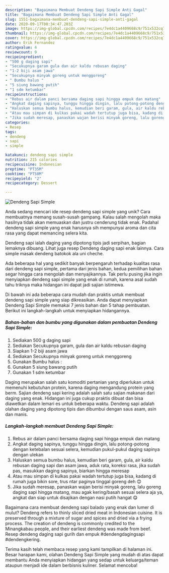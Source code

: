 ```yaml
---
description: "Bagaimana Membuat Dendeng Sapi Simple Anti Gagal"
title: "Bagaimana Membuat Dendeng Sapi Simple Anti Gagal"
slug: 1551-bagaimana-membuat-dendeng-sapi-simple-anti-gagal
date: 2020-09-17T08:34:47.203Z
image: https://img-global.cpcdn.com/recipes/7e4dc1a4409668c9/751x532cq70/dendeng-sapi-simple-foto-resep-utama.jpg
thumbnail: https://img-global.cpcdn.com/recipes/7e4dc1a4409668c9/751x532cq70/dendeng-sapi-simple-foto-resep-utama.jpg
cover: https://img-global.cpcdn.com/recipes/7e4dc1a4409668c9/751x532cq70/dendeng-sapi-simple-foto-resep-utama.jpg
author: Erik Fernandez
ratingvalue: 4
reviewcount: 9
recipeingredient:
- "500 g daging sapi"
- "Secukupnya garam gula dan air kaldu rebusan daging"
- "1-2 biji asam jawa"
- "Secukupnya minyak goreng untuk menggoreng"
- " Bumbu halus "
- "5 siung bawang putih"
- "1 sdm ketumbar"
recipeinstructions:
- "Rebus air dalam panci bersama daging sapi hingga empuk dan matang"
- "Angkat daging sapinya, tunggu hingga dingin, lalu potong-potong dengan ketebalan sesuai selera, kemudian pukul-pukul daging sapinya dengan ulekan"
- "Haluskan semua bumbu halus, kemudian beri garam, gula, air kaldu rebusan daging sapi dan asam jawa, aduk rata, koreksi rasa, jika sudah pas, masukkan daging sapinya, biarkan hingga meresap"
- "Atau mau simpan di kulkas pakai wadah tertutup juga bisa, kadang di rumah juga bikin sore, trus ntar paginya tinggal goreng deh 😊"
- "Jika sudah meresap, panaskan wajan berisi minyak goreng, lalu goreng daging sapi hingga matang, mau agak kering/basah sesuai selera aja ya, angkat dan siap untuk disajikan dengan nasi putih hangat 😋"
categories:
- Resep
tags:
- dendeng
- sapi
- simple

katakunci: dendeng sapi simple 
nutrition: 215 calories
recipecuisine: Indonesian
preptime: "PT35M"
cooktime: "PT50M"
recipeyield: "2"
recipecategory: Dessert

---
```



![Dendeng Sapi Simple](https://img-global.cpcdn.com/recipes/7e4dc1a4409668c9/751x532cq70/dendeng-sapi-simple-foto-resep-utama.jpg)

Anda sedang mencari ide resep dendeng sapi simple yang unik? Cara membuatnya memang susah-susah gampang. Kalau salah mengolah maka hasilnya tidak akan memuaskan dan justru cenderung tidak enak. Padahal dendeng sapi simple yang enak harusnya sih mempunyai aroma dan cita rasa yang dapat memancing selera kita.

Dendeng sapi ialah daging yang dipotong tipis jadi serpihan, bagian lemaknya dibuang. Lihat juga resep Dendeng daging sapi enak lainnya. Cara simple masak dendeng batokok ala uni cheche.

Ada beberapa hal yang sedikit banyak berpengaruh terhadap kualitas rasa dari dendeng sapi simple, pertama dari jenis bahan, kedua pemilihan bahan segar hingga cara mengolah dan menyajikannya. Tak perlu pusing jika ingin menyiapkan dendeng sapi simple yang enak di rumah, karena asal sudah tahu triknya maka hidangan ini dapat jadi sajian istimewa.


Di bawah ini ada beberapa cara mudah dan praktis untuk membuat dendeng sapi simple yang siap dikreasikan. Anda dapat menyiapkan Dendeng Sapi Simple memakai 7 jenis bahan dan 5 tahap pembuatan. Berikut ini langkah-langkah untuk menyiapkan hidangannya.

<!--inarticleads1-->

##### Bahan-bahan dan bumbu yang digunakan dalam pembuatan Dendeng Sapi Simple:

1. Sediakan 500 g daging sapi
1. Sediakan Secukupnya garam, gula dan air kaldu rebusan daging
1. Siapkan 1-2 biji asam jawa
1. Sediakan Secukupnya minyak goreng untuk menggoreng
1. Gunakan  Bumbu halus :
1. Gunakan 5 siung bawang putih
1. Gunakan 1 sdm ketumbar


Daging merupakan salah satu komoditi pertanian yang diperlukan untuk memenuhi kebutuhan protein, karena daging mengandung protein yang berm. Sajian dendeng sapi kering adalah salah satu sajian makanan dari daging yang enak. Hidangan ini juga cukup praktis dibuat dan bisa diawetkan dalam lemari es untuk beberapa waktu. Dendeng sapi adalah olahan daging yang dipotong tipis dan dibumbui dengan saus asam, asin dan manis. 

<!--inarticleads2-->

##### Langkah-langkah membuat Dendeng Sapi Simple:

1. Rebus air dalam panci bersama daging sapi hingga empuk dan matang
1. Angkat daging sapinya, tunggu hingga dingin, lalu potong-potong dengan ketebalan sesuai selera, kemudian pukul-pukul daging sapinya dengan ulekan
1. Haluskan semua bumbu halus, kemudian beri garam, gula, air kaldu rebusan daging sapi dan asam jawa, aduk rata, koreksi rasa, jika sudah pas, masukkan daging sapinya, biarkan hingga meresap
1. Atau mau simpan di kulkas pakai wadah tertutup juga bisa, kadang di rumah juga bikin sore, trus ntar paginya tinggal goreng deh 😊
1. Jika sudah meresap, panaskan wajan berisi minyak goreng, lalu goreng daging sapi hingga matang, mau agak kering/basah sesuai selera aja ya, angkat dan siap untuk disajikan dengan nasi putih hangat 😋


Bagaimana cara membuat dendeng sapi balado yang enak dan lumer di mulut? Dendeng refers to thinly sliced dried meat in Indonesian cuisine. It is preserved through a mixture of sugar and spices and dried via a frying process. The creation of dendeng is commonly credited to the Minangkabau people, and their earliest dendeng was made from beef. Resep dendeng daging sapi gurih dan empuk #dendengdagingsapi #dendengkering. 

Terima kasih telah membaca resep yang kami tampilkan di halaman ini. Besar harapan kami, olahan Dendeng Sapi Simple yang mudah di atas dapat membantu Anda menyiapkan hidangan yang sedap untuk keluarga/teman ataupun menjadi ide dalam berbisnis kuliner. Selamat mencoba!
